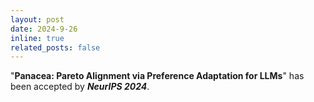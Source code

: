 ```yaml
---
layout: post
date: 2024-9-26 
inline: true
related_posts: false
---
```


"**Panacea: Pareto Alignment via Preference Adaptation for LLMs**" has been accepted by ***NeurIPS 2024***.

 